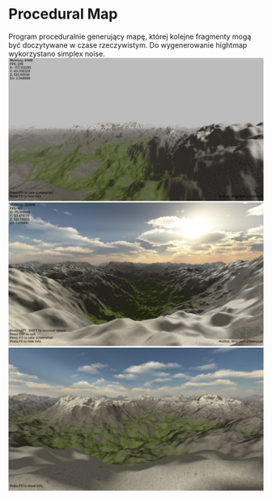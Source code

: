 # Procedural Map
Program proceduralnie generujący mapę, której kolejne fragmenty mogą być doczytywane w czase rzeczywistym. Do wygenerowanie hightmap wykorzystano simplex noise.
![alt text](https://github.com/Shasarel/ProceduralMap/blob/master/ProceduralMap/screenshots/2018-0-23%2014-58-19.jpg)
![alt text](https://github.com/Shasarel/ProceduralMap/blob/master/ProceduralMap/screenshots/2018-1-1%2011-28-16.jpg)
![alt text](https://github.com/Shasarel/ProceduralMap/blob/master/ProceduralMap/screenshots/2018-1-1%2011-28-27.jpg)
